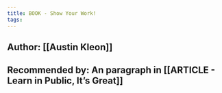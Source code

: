 ```yaml
---
title: BOOK - Show Your Work!
tags:
---
```


## Author: [[Austin Kleon]]
## Recommended by: An paragraph in [[ARTICLE - Learn in Public, It’s Great]]
## 
